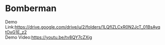 # Bomberman  
Demo Link:https://drive.google.com/drive/u/2/folders/1LQfIZLCxR0N2JcT_01BsAyqtOxG1E_z2  
Demo Video:https://youtu.be/tv8QY7cZXig
